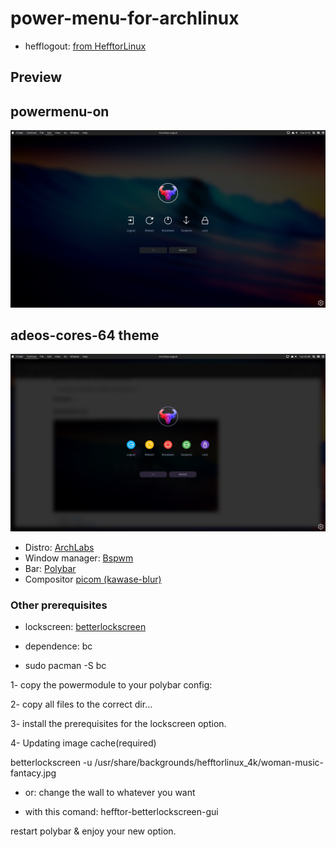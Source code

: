 # power-menu-for-archlinux

* hefflogout: [from HefftorLinux](https://hefftorlinux.net/)

## Preview

## powermenu-on
![powermenu-on](/preview/powermenu-on.png)
<br />
## adeos-cores-64 theme
![adeos-core-64](/preview/adeos-core-64.png)

* Distro: [ArchLabs](https://archlabslinux.com/)
* Window manager: [Bspwm](https://github.com/Airblader/i3)
* Bar: [Polybar](https://github.com/polybar/polybar)
* Compositor [picom (kawase-blur)](https://github.com/ibhagwan/picom)


### Other prerequisites
* lockscreen: [betterlockscreen](https://github.com/pavanjadhaw/betterlockscreen)

* dependence: bc

* sudo pacman -S bc



1- copy the powermodule to your polybar config:


2- copy all files to the correct dir...


3- install the prerequisites for the lockscreen option.


4- Updating image cache(required)

betterlockscreen -u /usr/share/backgrounds/hefftorlinux_4k/woman-music-fantacy.jpg


* or: change the wall to whatever you want

* with this comand: hefftor-betterlockscreen-gui


restart polybar & enjoy your new option.
